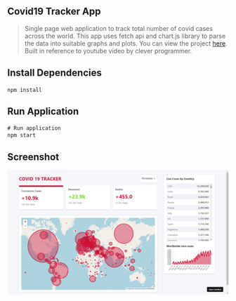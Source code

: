 ## Covid19 Tracker App
>Single page web application to track total number of covid cases across the world. This app uses fetch api and chart.js library to parse the data into suitable graphs and plots. You can view the project <a href="https://x8ly4.csb.app/">here</a>. Built in reference to youtube video by clever programmer.

## Install Dependencies
```
npm install
```

## Run Application
```
# Run application
npm start
```

## Screenshot
![](Screenshot.png)
